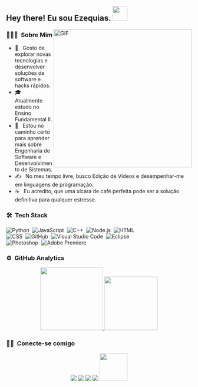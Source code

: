 <h2> Hey there! Eu sou Ezequias. <img src="https://imgur.com/CQ4eJGF.gif" width="40"></h2>
<img align="right" alt="GIF" src="https://github.com/Adam-pw/Adam-pw/blob/main/animation_500_kxa883sd.gif?raw=true" width="375"/>

### 👨🏻‍💻 &nbsp;Sobre Mim</h3>

- 🔭 &nbsp; Gosto de explorar novas tecnologias e desenvolver soluções de software e hacks rápidos.
- 🎓 &nbsp; Atualmente estudo no Ensino Fundamental II.
- 👣 &nbsp; Estou no caminho certo para aprender mais sobre Engenharia de Software e Desenvolvimento de Sistemas.
- ✍️ &nbsp; No meu tempo livre, busco Edição de Vídeos e desempenhar-me em linguagens de programação.
- ☕ &nbsp; Eu acredito, que uma xícara de café perfeita pode ser a solução definitiva para qualquer estresse.

### 🛠 &nbsp;Tech Stack

![Python](https://img.shields.io/badge/-Python-05122A?style=flat&logo=python)&nbsp;
![JavaScript](https://img.shields.io/badge/-JavaScript-05122A?style=flat&logo=javascript)&nbsp;
![C++](https://img.shields.io/badge/-C++-05122A?style=flat&logo=C%2B%2B&logoColor=00599C)&nbsp;
![Node.js](https://img.shields.io/badge/-Node.js-05122A?style=flat&logo=node.js)&nbsp;
![HTML](https://img.shields.io/badge/-HTML-05122A?style=flat&logo=HTML5)\
![CSS](https://img.shields.io/badge/-CSS-05122A?style=flat&logo=CSS3&logoColor=1572B6)&nbsp;
![GitHub](https://img.shields.io/badge/-GitHub-05122A?style=flat&logo=github)&nbsp;
![Visual Studio Code](https://img.shields.io/badge/-Visual%20Studio%20Code-05122A?style=flat&logo=visual-studio-code&logoColor=007ACC)&nbsp;
![Eclipse](https://img.shields.io/badge/-Eclipse-05122A?style=flat&logo=eclipse-ide&logoColor=2C2255)\
![Photoshop](https://img.shields.io/badge/-Photoshop-05122A?style=flat&logo=adobe-photoshop)&nbsp;
![Adobe Premiere](https://img.shields.io/badge/-Adobe%20Premiere-05122A?style=flat&logo=adobe&logoColor=007ACC)&nbsp;

### ⚙️ &nbsp;GitHub Analytics

<p align="center">
<a href="https://github.com/zRise">
  <img height="170em" src="https://github-readme-stats-eight-theta.vercel.app/api?username=zRise&show_icons=true&theme=algolia&include_all_commits=true&count_private=true"/>
  <img height="145em" src="https://github-readme-stats-eight-theta.vercel.app/api/top-langs/?username=zRise&layout=compact&langs_count=8&theme=algolia"/>
</a>
</p>

### 🤝🏻 &nbsp;Conecte-se comigo

<p align="center">
<a href="https://instagram.com/ezequias.cardoso1"><img src="https://img.shields.io/badge/-Instagram_-E4405F?style=flat&logo=Instagram&logoColor=white"/></a>
<a href="https://twitter.com/https_zrise"><img src="https://img.shields.io/badge/-Twitter-1877F2?style=flat&logo=Twitter&logoColor=white"/></a>
<a href="https://open.spotify.com/user/p5jcwdkx42mtbfzrknifi1njh"><img src="https://img.shields.io/badge/-Spotify-1DD860?style=flat&logo=Spotify&logoColor=white"/></a>
<a href="https://discord.com/users/530684733475127296"><img src="https://img.shields.io/badge/-zRise-5865F2?style=flat&logo=Discord&logoColor=white"/></a>
<a href="https://zrise.online/"><img src="https://i.imgur.com/W4JC96q.png" width="75"/></a>
</p>
